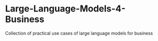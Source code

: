 # Large-Language-Models-4-Business
Collection of practical use cases of large language models for business
